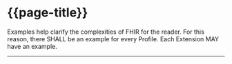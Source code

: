 # {{page-title}}

Examples help clarify the complexities of FHIR for the reader. For this reason, there SHALL be an example for every Profile. Each Extension MAY have an example.

---